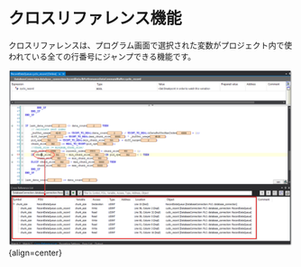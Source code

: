 # クロスリファレンス機能

クロスリファレンスは、プログラム画面で選択された変数がプロジェクト内で使われている全ての行番号にジャンプできる機能です。

![](assets/2023-07-14-16-07-04.png){align=center}